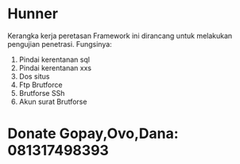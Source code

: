 # Hunner
Kerangka kerja peretasan
Framework ini dirancang untuk melakukan pengujian penetrasi.
Fungsinya:
1) Pindai kerentanan sql
2) Pindai kerentanan xxs
3) Dos situs
4) Ftp Brutforce
5) Brutforse SSh
6) Akun surat Brutforse
# Donate Gopay,Ovo,Dana: 081317498393
